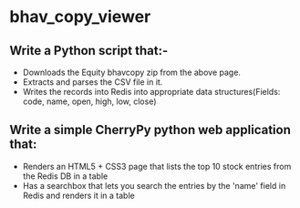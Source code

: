 # bhav_copy_viewer

## Write a Python script that:- 
* Downloads the Equity bhavcopy zip from the above page. 
* Extracts and parses the CSV file in it.
* Writes the records into Redis into appropriate data structures(Fields: code, name, open, high, low, close)
## Write a simple CherryPy python web application that:
* Renders an HTML5 + CSS3 page that lists the top 10 stock entries from the Redis DB in a table
* Has a searchbox that lets you search the entries by the 'name' field in Redis and renders it in a table
